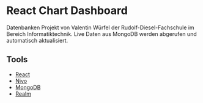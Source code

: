 # React Chart Dashboard

Datenbanken Projekt von Valentin Würfel der Rudolf-Diesel-Fachschule im Bereich Informatiktechnik.
Live Daten aus MongoDB werden abgerufen und automatisch aktualisiert.

## Tools
- [React](https://reactjs.org/)
- [Nivo](https://nivo.rocks/)
- [MongoDB](https://www.mongodb.com/)
- [Realm](https://realm.io/)

